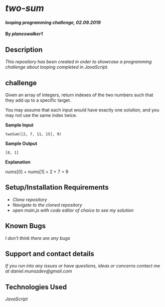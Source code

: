 # _two-sum_

#### _looping programming challenge, 02.09.2019_

#### By _**planeswalker1**_

## Description

_This repository has been created in order to showcase a programming challenge about looping completed in JavaScript._

## challenge

Given an array of integers, return indexes of the two numbers such that they add up to a specific target.

You may assume that each input would have exactly one solution, and you may not use the same index twice.

**Sample Input**

```
twoSum([2, 7, 11, 15], 9)
```

**Sample Output**

```
[0, 1]
```

**Explanation**


nums[0] + nums[1] = 2 + 7 = 9

## Setup/Installation Requirements

* _Clone repository_
* _Navigate to the cloned repository_
* _open main.js with code editor of choice to see my solution_

## Known Bugs

_I don't think there are any bugs_

## Support and contact details

_If you run into any issues or have questions, ideas or concerns contact me at daniel.munozdev@gmail.com_

## Technologies Used

_JavaScript_